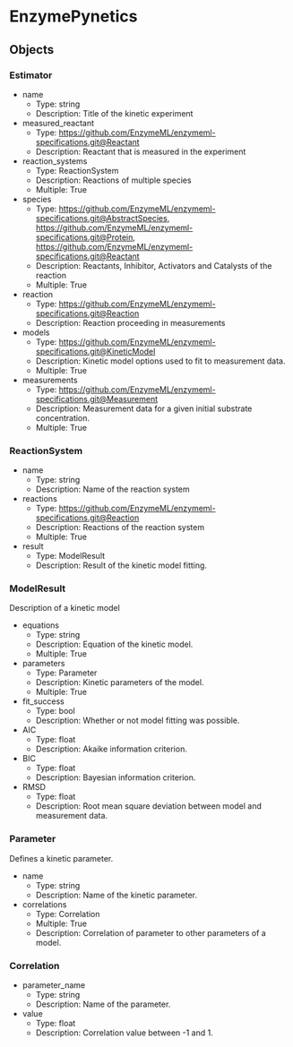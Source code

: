 # EnzymePynetics

## Objects

### Estimator

- name
    - Type: string
    - Description: Title of the kinetic experiment
- measured_reactant
    - Type: https://github.com/EnzymeML/enzymeml-specifications.git@Reactant
    - Description: Reactant that is measured in the experiment
- reaction_systems
    - Type: ReactionSystem
    - Description: Reactions of multiple species
    - Multiple: True
- species
    - Type: https://github.com/EnzymeML/enzymeml-specifications.git@AbstractSpecies, https://github.com/EnzymeML/enzymeml-specifications.git@Protein, https://github.com/EnzymeML/enzymeml-specifications.git@Reactant
    - Description: Reactants, Inhibitor, Activators and Catalysts of the reaction
    - Multiple: True
- reaction
    - Type: https://github.com/EnzymeML/enzymeml-specifications.git@Reaction
    - Description: Reaction proceeding in measurements
- models
    - Type: https://github.com/EnzymeML/enzymeml-specifications.git@KineticModel
    - Description: Kinetic model options used to fit to measurement data.
    - Multiple: True
- measurements
    - Type: https://github.com/EnzymeML/enzymeml-specifications.git@Measurement
    - Description: Measurement data for a given initial substrate concentration.
    - Multiple: True

### ReactionSystem

- name
    - Type: string
    - Description: Name of the reaction system
- reactions
    - Type: https://github.com/EnzymeML/enzymeml-specifications.git@Reaction
    - Description: Reactions of the reaction system
    - Multiple: True
- result
    - Type: ModelResult
    - Description: Result of the kinetic model fitting.


### ModelResult

Description of a kinetic model

- equations
  - Type: string
  - Description: Equation of the kinetic model.
  - Multiple: True
- parameters
  - Type: Parameter
  - Description: Kinetic parameters of the model.
  - Multiple: True
- fit_success
  - Type: bool
  - Description: Whether or not model fitting was possible.
- AIC
  - Type: float
  - Description: Akaike information criterion.
- BIC
  - Type: float
  - Description: Bayesian information criterion.
- RMSD
  - Type: float
  - Description: Root mean square deviation between model and measurement data.

### Parameter

Defines a kinetic parameter.

- name
  - Type: string
  - Description: Name of the kinetic parameter.
- correlations
  - Type: Correlation
  - Multiple: True
  - Description: Correlation of parameter to other parameters of a model.

### Correlation

- parameter_name
  - Type: string
  - Description: Name of the parameter.
- value
  - Type: float
  - Description: Correlation value between -1 and 1.
